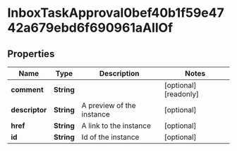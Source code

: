

# InboxTaskApproval0bef40b1f59e4742a679ebd6f690961aAllOf


## Properties

Name | Type | Description | Notes
------------ | ------------- | ------------- | -------------
**comment** | **String** |  |  [optional] [readonly]
**descriptor** | **String** | A preview of the instance |  [optional]
**href** | **String** | A link to the instance |  [optional]
**id** | **String** | Id of the instance |  [optional]



